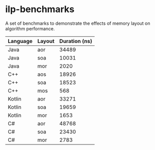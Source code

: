 # ilp-benchmarks
A set of benchmarks to demonstrate the effects of memory layout on algorithm performance.

|Language|Layout|Duration (ns)|
|--------|------|-------------|
| Java   | aor  | 34489       |
| Java   | soa  | 10031       |
| Java   | mor  | 2020        |
| C++    | aos  | 18926       |
| C++    | soa  | 18523       |
| C++    | mos  | 568         |
| Kotlin | aor  | 33271       |  
| Kotlin | soa  | 19659       |
| Kotlin | mor  | 1653        |
| C#     | aor  | 48768       |  
| C#     | soa  | 23430       |
| C#     | mor  | 2783        |

